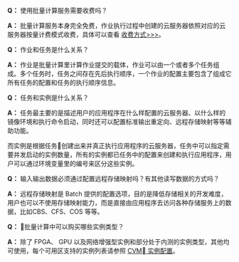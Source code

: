 **Q：** 使用批量计算服务需要收费吗？

**A：** 批量计算服务本身完全免费，作业执行过程中创建的云服务器依照对应的云服务器按量计费模式收费，具体可以查看 [收费方式>>>](https://www.qcloud.com/document/product/599/10447)。

**Q：** 作业和任务是什么关系？

**A：** 作业是批量计算里计算作业提交的载体，作业可以由一个或者多个任务组成。多个任务时，任务之间存在先后执行顺序，一个作业的配置主要包含了组成它所有任务的配置和任务的执行顺序信息。

**Q：** 任务和实例是什么关系？

**A：** 任务最主要的是描述用户的应用程序在什么样配置的云服务器、以什么样的镜像环境和执行命令启动，同时还可以配置标准输出重定向、远程存储映射等等辅助功能。

而实例是根据任务创建出来并真正执行应用程序的云服务器，任务中可以指定需要并发启动的实例数量，所有的实例都已任务中的配置来创建和执行应用程序，用户可以通过环境变量里的编号来区分这些实例。

**Q：** 输入输出数据必须通过配置远程存储映射吗？有其他读写数据的方式吗？

**A：** 远程存储映射是 Batch 提供的配置选项，目的是降低存储相关的开发难度，用户也可以不使用存储映射能力，而是直接由应用程序去访问各种存储服务上的数据，比如CBS、CFS、COS 等等。

**Q：** 批量计算中可以购买哪些实例类型？

**A：** 除了 FPGA、 GPU 以及网络增强型实例和部分处于内测的实例类型，其他均可使用，每个可用区支持的实例列表请参照 [CVM 实例配置](https://www.qcloud.com/document/product/213/2177)。